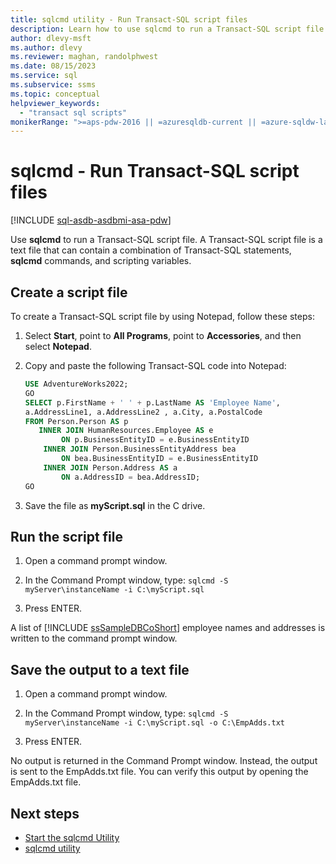```yaml
---
title: sqlcmd utility - Run Transact-SQL script files
description: Learn how to use sqlcmd to run a Transact-SQL script file. It can contain Transact-SQL statements, sqlcmd commands, and scripting variables.
author: dlevy-msft
ms.author: dlevy
ms.reviewer: maghan, randolphwest
ms.date: 08/15/2023
ms.service: sql
ms.subservice: ssms
ms.topic: conceptual
helpviewer_keywords:
  - "transact sql scripts"
monikerRange: ">=aps-pdw-2016 || =azuresqldb-current || =azure-sqldw-latest || >=sql-server-2016 || >=sql-server-linux-2017 || =azuresqldb-mi-current"
---
```

# sqlcmd - Run Transact-SQL script files

[!INCLUDE [sql-asdb-asdbmi-asa-pdw](../../includes/applies-to-version/sql-asdb-asdbmi-asa-pdw.md)]

Use **sqlcmd** to run a Transact-SQL script file. A Transact-SQL script file is a text file that can contain a combination of Transact-SQL statements, **sqlcmd** commands, and scripting variables.

## Create a script file

To create a Transact-SQL script file by using Notepad, follow these steps:

1. Select **Start**, point to **All Programs**, point to **Accessories**, and then select **Notepad**.

1. Copy and paste the following Transact-SQL code into Notepad:

   ```sql
   USE AdventureWorks2022;
   GO
   SELECT p.FirstName + ' ' + p.LastName AS 'Employee Name',
   a.AddressLine1, a.AddressLine2 , a.City, a.PostalCode
   FROM Person.Person AS p
      INNER JOIN HumanResources.Employee AS e
           ON p.BusinessEntityID = e.BusinessEntityID
       INNER JOIN Person.BusinessEntityAddress bea
           ON bea.BusinessEntityID = e.BusinessEntityID
       INNER JOIN Person.Address AS a
           ON a.AddressID = bea.AddressID;
   GO
   ```

1. Save the file as **myScript.sql** in the C drive.

## Run the script file

1. Open a command prompt window.

1. In the Command Prompt window, type: `sqlcmd -S myServer\instanceName -i C:\myScript.sql`

1. Press ENTER.

A list of [!INCLUDE [ssSampleDBCoShort](../../includes/sssampledbcoshort-md.md)] employee names and addresses is written to the command prompt window.

## Save the output to a text file

1. Open a command prompt window.

1. In the Command Prompt window, type: `sqlcmd -S myServer\instanceName -i C:\myScript.sql -o C:\EmpAdds.txt`

1. Press ENTER.

No output is returned in the Command Prompt window. Instead, the output is sent to the EmpAdds.txt file. You can verify this output by opening the EmpAdds.txt file.


## Next steps

- [Start the sqlcmd Utility](sqlcmd-start-utility.md)
- [sqlcmd utility](sqlcmd-utility.md)

